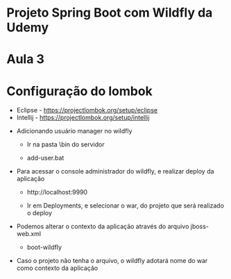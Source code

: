# Projeto Spring Boot com Wildfly da Udemy

# Aula 3

# Configuração do lombok 

- Eclipse - <https://projectlombok.org/setup/eclipse>
- Intellij - <https://projectlombok.org/setup/intellij>

* Adicionando usuário manager no wildfly
			
	* Ir na pasta \bin do servidor
	
	* add-user.bat
		
* Para acessar o console administrador do wildfly, e realizar deploy da aplicação

	* http://localhost:9990
	
	* Ir em Deployments, e selecionar o war, do projeto que será realizado o deploy
	
* Podemos alterar o contexto da aplicação através do arquivo jboss-web.xml
	
	* <context-root>boot-wildfly</context-root>
	
* Caso o projeto não tenha o arquivo, o wildfly adotará nome do war como contexto da aplicação		